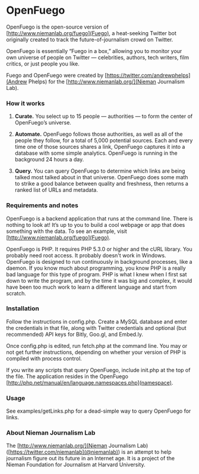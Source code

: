 # OpenFuego

OpenFuego is the open-source version of [http://www.niemanlab.org/fuego](Fuego), a heat-seeking Twitter bot originally created to track the future-of-journalism crowd on Twitter.

OpenFuego is essentially “Fuego in a box,” allowing you to monitor your own universe of people on Twitter — celebrities, authors, tech writers, film critics, or just people you like.

Fuego and OpenFuego were created by [https://twitter.com/andrewphelps](Andrew Phelps) for the [http://www.niemanlab.org/](Nieman Journalism Lab).

### How it works

1. __Curate.__ You select up to 15 people — authorities — to form the center of OpenFuego’s universe.

2. __Automate.__ OpenFuego follows those authorities, as well as all of the people they follow, for a total of 5,000 potential sources. Each and every time one of those sources shares a link, OpenFuego captures it into a database with some simple analytics. OpenFuego is running in the background 24 hours a day.

3. __Query.__ You can query OpenFuego to determine which links are being talked most talked about in that universe. OpenFuego does some math to strike a good balance between quality and freshness, then returns a ranked list of URLs and metadata.

### Requirements and notes

OpenFuego is a backend application that runs at the command line. There is nothing to look at! It’s up to you to build a cool webpage or app that does something with the data. To see an example, visit [http://www.niemanlab.org/fuego](Fuego).

OpenFuego is PHP. It requires PHP 5.3.0 or higher and the cURL library. You probably need root access. It probably doesn't work in Windows. OpenFuego is designed to run continuously in background processes, like a daemon. If you know much about programming, you know PHP is a really bad language for this type of program. PHP is what I knew when I first sat down to write the program, and by the time it was big and complex, it would have been too much work to learn a different language and start from scratch.

### Installation

Follow the instructions in config.php. Create a MySQL database and enter the credentials in that file, along with Twitter credentials and optional (but recommended) API keys for Bitly, Goo.gl, and Embed.ly.

Once config.php is edited, run fetch.php at the command line. You may or not get further instructions, depending on whether your version of PHP is compiled with process control.

If you write any scripts that query OpenFuego, include init.php at the top of the file. The application resides in the OpenFuego [http://php.net/manual/en/language.namespaces.php](namespace).

### Usage

See examples/getLinks.php for a dead-simple way to query OpenFuego for links.

### About Nieman Journalism Lab

The [http://www.niemanlab.org/](Nieman Journalism Lab) ([https://twitter.com/niemanlab](@niemanlab)) is an attempt to help journalism figure out its future in an Internet age. It is a project of the Nieman Foundation for Journalism at Harvard University.